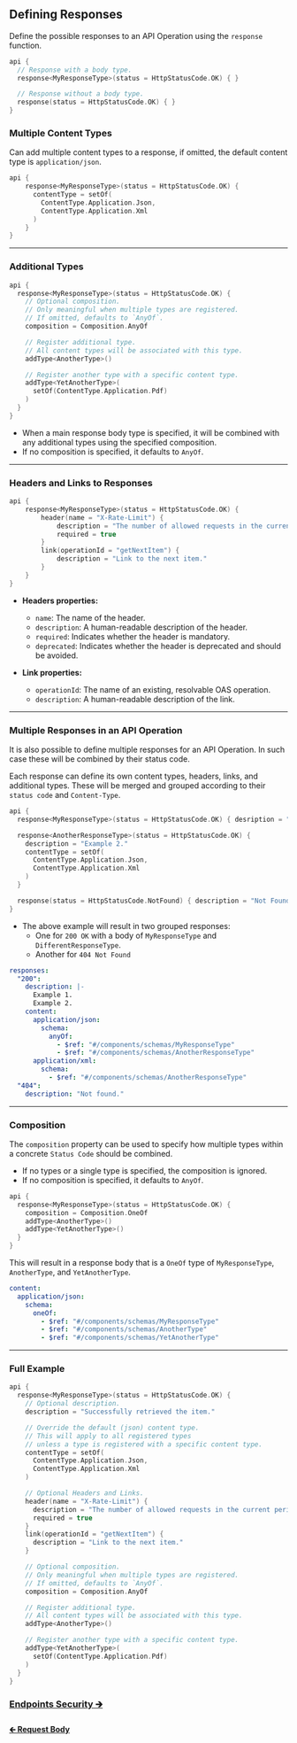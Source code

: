## Defining Responses

Define the possible responses to an API Operation using the `response` function.

```kotlin
api {
  // Response with a body type.
  response<MyResponseType>(status = HttpStatusCode.OK) { }

  // Response without a body type.
  response(status = HttpStatusCode.OK) { }
}
```

### Multiple Content Types

Can add multiple content types to a response, if omitted, the default content type is `application/json`.

```kotlin
api {
    response<MyResponseType>(status = HttpStatusCode.OK) {
      contentType = setOf(
        ContentType.Application.Json,
        ContentType.Application.Xml
      )
    }
}
```

---

### Additional Types

```kotlin
api {
  response<MyResponseType>(status = HttpStatusCode.OK) {
    // Optional composition.
    // Only meaningful when multiple types are registered.
    // If omitted, defaults to `AnyOf`.
    composition = Composition.AnyOf

    // Register additional type.
    // All content types will be associated with this type.
    addType<AnotherType>()

    // Register another type with a specific content type.
    addType<YetAnotherType>(
      setOf(ContentType.Application.Pdf)
    )
  }
}
```

- When a main response body type is specified, it will be combined with any additional types using the specified composition.
- If no composition is specified, it defaults to `AnyOf`.

---

### Headers and Links to Responses

```kotlin
api {
    response<MyResponseType>(status = HttpStatusCode.OK) {
        header(name = "X-Rate-Limit") {
            description = "The number of allowed requests in the current period."
            required = true
        }
        link(operationId = "getNextItem") {
            description = "Link to the next item."
        }
    }
}
```

- **Headers properties:**
  - `name`: The name of the header.
  - `description`: A human-readable description of the header.
  - `required`: Indicates whether the header is mandatory.
  - `deprecated`: Indicates whether the header is deprecated and should be avoided.


- **Link properties:**
  - `operationId`: The name of an existing, resolvable OAS operation.
  - `description`: A human-readable description of the link.

---

### Multiple Responses in an API Operation

It is also possible to define multiple responses for an API Operation.
In such case these will be combined by their status code.

Each response can define its own content types, headers, links, and additional types.
These will be merged and grouped according to their `status code` and `Content-Type`.

```kotlin
api {
  response<MyResponseType>(status = HttpStatusCode.OK) { desription = "Example 1." }

  response<AnotherResponseType>(status = HttpStatusCode.OK) {
    description = "Example 2."
    contentType = setOf(
      ContentType.Application.Json,
      ContentType.Application.Xml
    )
  }

  response(status = HttpStatusCode.NotFound) { description = "Not Found." }
}
```

- The above example will result in two grouped responses:
  - One for `200 OK` with a body of `MyResponseType` and `DifferentResponseType`.
  - Another for `404 Not Found`

```yaml
responses:
  "200":
    description: |-
      Example 1.
      Example 2.
    content:
      application/json:
        schema:
          anyOf:
            - $ref: "#/components/schemas/MyResponseType"
            - $ref: "#/components/schemas/AnotherResponseType"
      application/xml:
        schema:
          - $ref: "#/components/schemas/AnotherResponseType"
  "404":
    description: "Not found."
```

---

### Composition

The `composition` property can be used to specify how multiple types within a concrete `Status Code` should be combined.

- If no types or a single type is specified, the composition is ignored.
- If no composition is specified, it defaults to `AnyOf`.

```kotlin
api {
  response<MyResponseType>(status = HttpStatusCode.OK) {
    composition = Composition.OneOf
    addType<AnotherType>()
    addType<YetAnotherType>()
  }
}
```

This will result in a response body that is a `OneOf` type of `MyResponseType`, `AnotherType`, and `YetAnotherType`.

```yaml
content:
  application/json:
    schema:
      oneOf:
        - $ref: "#/components/schemas/MyResponseType"
        - $ref: "#/components/schemas/AnotherType"
        - $ref: "#/components/schemas/YetAnotherType"
```

--- 

### Full Example

```kotlin
api {
  response<MyResponseType>(status = HttpStatusCode.OK) {
    // Optional description.
    description = "Successfully retrieved the item."

    // Override the default (json) content type.
    // This will apply to all registered types
    // unless a type is registered with a specific content type.
    contentType = setOf(
      ContentType.Application.Json,
      ContentType.Application.Xml
    )

    // Optional Headers and Links.
    header(name = "X-Rate-Limit") {
      description = "The number of allowed requests in the current period."
      required = true
    }
    link(operationId = "getNextItem") {
      description = "Link to the next item."
    }

    // Optional composition.
    // Only meaningful when multiple types are registered.
    // If omitted, defaults to `AnyOf`.
    composition = Composition.AnyOf

    // Register additional type.
    // All content types will be associated with this type.
    addType<AnotherType>()

    // Register another type with a specific content type.
    addType<YetAnotherType>(
      setOf(ContentType.Application.Pdf)
    )
  }
}
```

### [Endpoints Security 🡲](02.6.api-usage-security.md)

#### [🡰 Request Body](02.4.api-usage-request-body.md)
